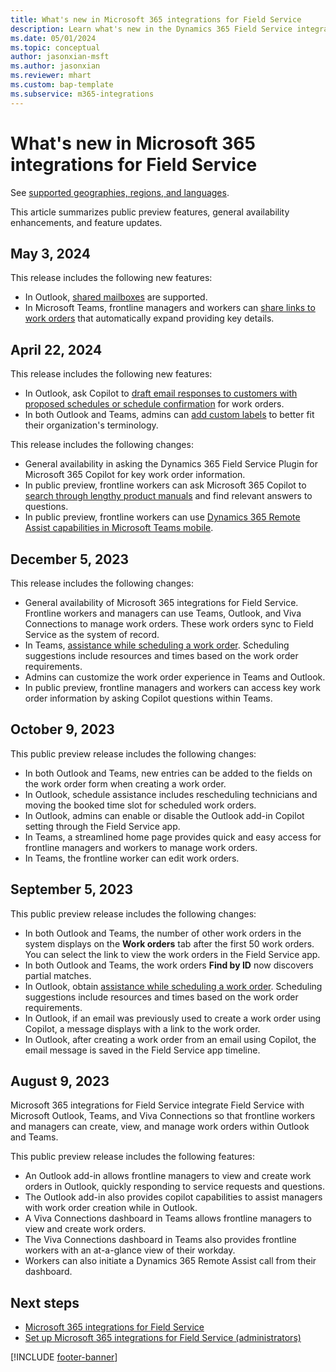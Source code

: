 ```yaml
---
title: What's new in Microsoft 365 integrations for Field Service
description: Learn what's new in the Dynamics 365 Field Service integrations with Microsoft Outlook, Teams, and Viva Connections.
ms.date: 05/01/2024
ms.topic: conceptual
author: jasonxian-msft
ms.author: jasonxian
ms.reviewer: mhart
ms.custom: bap-template
ms.subservice: m365-integrations
---
```


# What's new in Microsoft 365 integrations for Field Service

See [supported geographies, regions, and languages](flw-overview.md#supported-geographies-regions-and-languages).

This article summarizes public preview features, general availability enhancements, and feature updates.

## May 3, 2024

This release includes the following new features:

- In Outlook, [shared mailboxes](https://support.microsoft.com/office/open-and-use-a-shared-mailbox-in-outlook-d94a8e9e-21f1-4240-808b-de9c9c088afd) are supported.
- In Microsoft Teams, frontline managers and workers can [share links to work orders](flw-teams-worker.md#share-work-order-information) that automatically expand providing key details.

## April 22, 2024

This release includes the following new features:

- In Outlook, ask Copilot to [draft email responses to customers with proposed schedules or schedule confirmation](flw-outlook.md#draft-an-email-response-with-copilot) for work orders.
- In both Outlook and Teams, admins can [add custom labels](flw-customization.md#create-custom-labels) to better fit their organization's terminology.

This release includes the following changes:

- General availability in asking the Dynamics 365 Field Service Plugin for Microsoft 365 Copilot for key work order information.
- In public preview, frontline workers can ask Microsoft 365 Copilot to [search through lengthy product manuals](flw-m365-chat.md#ask-for-instructions-for-a-work-order-preview) and find relevant answers to questions.
- In public preview, frontline workers can use [Dynamics 365 Remote Assist capabilities in Microsoft Teams mobile](annotate-teams-mobile.md).

## December 5, 2023

This release includes the following changes:

- General availability of Microsoft 365 integrations for Field Service. Frontline workers and managers can use Teams, Outlook, and Viva Connections to manage work orders. These work orders sync to Field Service as the system of record.
- In Teams, [assistance while scheduling a work order](flw-teams-manager.md#schedule-or-reschedule-a-work-order). Scheduling suggestions include resources and times based on the work order requirements.
- Admins can customize the work order experience in Teams and Outlook.
- In public preview, frontline managers and workers can access key work order information by asking Copilot questions within Teams.

## October 9, 2023

This public preview release includes the following changes:

- In both Outlook and Teams, new entries can be added to the fields on the work order form when creating a work order.
- In Outlook, schedule assistance includes rescheduling technicians and moving the booked time slot for scheduled work orders.
- In Outlook, admins can enable or disable the Outlook add-in Copilot setting through the Field Service app.
- In Teams, a streamlined home page provides quick and easy access for frontline managers and workers to manage work orders.
- In Teams, the frontline worker can edit work orders.

## September 5, 2023

This public preview release includes the following changes:

- In both Outlook and Teams, the number of other work orders in the system displays on the **Work orders** tab after the first 50 work orders. You can select the link to view the work orders in the Field Service app.
- In both Outlook and Teams, the work orders **Find by ID** now discovers partial matches.
- In Outlook, obtain [assistance while scheduling a work order](flw-outlook.md#schedule-or-reschedule-a-work-order). Scheduling suggestions include resources and times based on the work order requirements.
- In Outlook, if an email was previously used to create a work order using Copilot, a message displays with a link to the work order.
- In Outlook, after creating a work order from an email using Copilot, the email message is saved in the Field Service app timeline.

## August 9, 2023

Microsoft 365 integrations for Field Service integrate Field Service with Microsoft Outlook, Teams, and Viva Connections so that frontline workers and managers can create, view, and manage work orders within Outlook and Teams.

This public preview release includes the following features:

- An Outlook add-in allows frontline managers to view and create work orders in Outlook, quickly responding to service requests and questions.
- The Outlook add-in also provides copilot capabilities to assist managers with work order creation while in Outlook.
- A Viva Connections dashboard in Teams allows frontline managers to view and create work orders.
- The Viva Connections dashboard in Teams also provides frontline workers with an at-a-glance view of their workday.
- Workers can also initiate a Dynamics 365 Remote Assist call from their dashboard.

## Next steps

- [Microsoft 365 integrations for Field Service](flw-overview.md)
- [Set up Microsoft 365 integrations for Field Service (administrators) ](flw-admin.md)

[!INCLUDE [footer-banner](../includes/footer-banner.md)]
